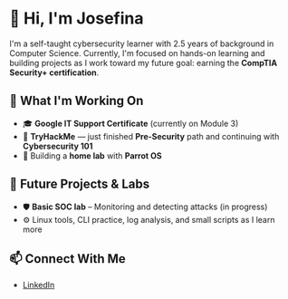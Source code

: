 # 👋 Hi, I'm Josefina

I'm a self-taught cybersecurity learner with 2.5 years of background in Computer Science. Currently, I'm focused on hands-on learning and building projects as I work toward my future goal: earning the **CompTIA Security+ certification**.

## 🧠 What I'm Working On

- 🎓 **Google IT Support Certificate** (currently on Module 3)
- 🔐 **TryHackMe** — just finished **Pre-Security** path and continuing with **Cybersecurity 101**
- 🧪 Building a **home lab** with **Parrot OS**

## 🧰 Future Projects & Labs

- 🛡️ **Basic SOC lab** – Monitoring and detecting attacks (in progress)
- ⚙️ Linux tools, CLI practice, log analysis, and small scripts as I learn more

## 📫 Connect With Me

- [LinkedIn](https://www.linkedin.com/in/josefina-colombini-2015612b4/)
